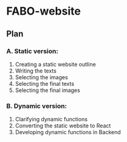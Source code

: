 # FABO-website

## Plan
### A. Static version:
1. Creating a static website outline
2. Writing the texts
3. Selecting the images
4. Selecting the final texts
5. Selecting the final images

### B. Dynamic version:
1. Clarifying dynamic functions
2. Converting the static website to React
3. Developing dynamic functions in Backend
